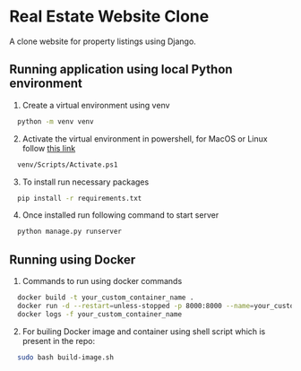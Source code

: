 # Real Estate Website Clone

A clone website for property listings using Django. 

## Running application using local Python environment 

1. Create a virtual environment using venv
```bash 
  python -m venv venv
```
2. Activate the virtual environment in powershell, for MacOS or Linux follow [this link](https://docs.python.org/3/library/venv.html)
```bash 
  venv/Scripts/Activate.ps1
```
3. To install run necessary packages
```bash 
  pip install -r requirements.txt
```
4. Once installed run following command to start server
```bash 
  python manage.py runserver
```

## Running using Docker

1. Commands to run using docker commands
```bash 
  docker build -t your_custom_container_name .
  docker run -d --restart=unless-stopped -p 8000:8000 --name=your_custom_container_name your_custom_container_name
  docker logs -f your_custom_container_name
```

2. For builing Docker image and container using shell script which is present in the repo:
```bash 
  sudo bash build-image.sh
```